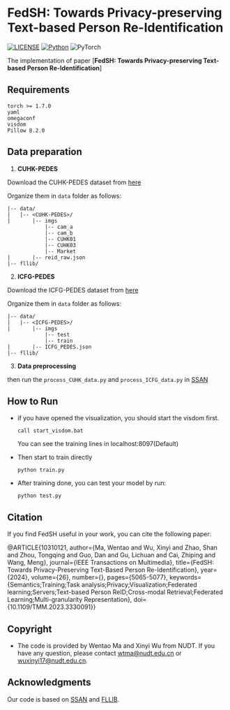 # FedSH: Towards Privacy-preserving Text-based Person Re-Identification

[![LICENSE](https://img.shields.io/badge/license-Apache2.0-green)](https://github.com/littlexinyi/FedSH/blob/main/LICENSE)
[![Python](https://img.shields.io/badge/python-3.7-blue.svg)](https://www.python.org/)
![PyTorch](https://img.shields.io/badge/pytorch-1.11.0-%237732a8) 

The implementation of paper [**FedSH: Towards Privacy-preserving Text-based Person Re-Identification**]


## Requirements

```
torch >= 1.7.0
yaml
omegaconf
visdom
Pillow 8.2.0
```
## Data preparation

1.  **CUHK-PEDES**

  Download the CUHK-PEDES dataset from [here](https://github.com/ShuangLI59/Person-Search-with-Natural-Language-Description) 
   
  Organize them in `data` folder as follows:
   ~~~
   |-- data/
   |   |-- <CUHK-PEDES>/
   |       |-- imgs
               |-- cam_a
               |-- cam_b
               |-- CUHK01
               |-- CUHK03
               |-- Market
   |       |-- reid_raw.json
   |-- fllib/
   ~~~
 

2.  **ICFG-PEDES**

  Download the ICFG-PEDES dataset from [here](https://github.com/zifyloo/SSAN)   


   Organize them in `data` folder as follows:

   ~~~
   |-- data/
   |   |-- <ICFG-PEDES>/
   |       |-- imgs
               |-- test
               |-- train 
   |       |-- ICFG_PEDES.json
   |-- fllib/
   ~~~
3. **Data preprocessing**

then run the `process_CUHK_data.py` and `process_ICFG_data.py` in [SSAN](https://github.com/zifyloo/SSAN)


## How to Run

* if you have opened the visualization, you should start the visdom first.

  ```
  call start_visdom.bat
  ```

  You can see the training lines in localhost:8097(Default)

* Then start to train directly

    ```
    python train.py
    ```
* After training done, you can test your model by run:

    ```
    python test.py
    ```

## Citation
If you find FedSH useful in your work, you can cite the following paper:

@ARTICLE{10310121,
  author={Ma, Wentao and Wu, Xinyi and Zhao, Shan and Zhou, Tongqing and Guo, Dan and Gu, Lichuan and Cai, Zhiping and Wang, Meng},
  journal={IEEE Transactions on Multimedia}, 
  title={FedSH: Towards Privacy-Preserving Text-Based Person Re-Identification}, 
  year={2024},
  volume={26},
  number={},
  pages={5065-5077},
  keywords={Semantics;Training;Task analysis;Privacy;Visualization;Federated learning;Servers;Text-based Person ReID;Cross-modal Retrieval;Federated Learning;Multi-granularity Representation},
  doi={10.1109/TMM.2023.3330091}}


## Copyright
* The code is provided by Wentao Ma and Xinyi Wu from NUDT. If you have any question, please contact wtma@nudt.edu.cn or wuxinyi17@nudt.edu.cn.

## Acknowledgments

Our code is based on [SSAN](https://github.com/zifyloo/SSAN) and [FLLIB](https://github.com/zenghui9977/FLLIB_develop).
